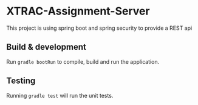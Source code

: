 # XTRAC-Assignment-Server

This project is using spring boot and spring security to provide a REST api

## Build & development

Run `gradle bootRun` to compile, build and run the application.

## Testing

Running `gradle test` will run the unit tests.
